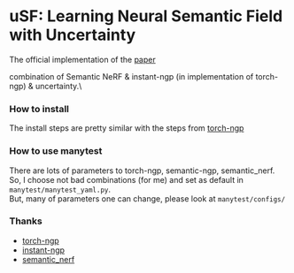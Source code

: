 # uSF: Learning Neural Semantic Field with Uncertainty
The official implementation of the [paper](https://arxiv.org/abs/2312.08012)

combination of Semantic NeRF & instant-ngp (in implementation of torch-ngp) & uncertainty.\

### How to install
The install steps are pretty similar with the steps from [torch-ngp](https://github.com/ashawkey/torch-ngp)


### How to use manytest
There are lots of parameters to torch-ngp, semantic-ngp, semantic_nerf.\
So, I choose not bad combinations (for me) and set as default in `manytest/manytest_yaml.py`.\
But, many of parameters one can change, please look at `manytest/configs/`

### Thanks
- [torch-ngp](https://github.com/ashawkey/torch-ngp)
- [instant-ngp](https://github.com/NVlabs/instant-ngp)
- [semantic_nerf](https://github.com/Harry-Zhi/semantic_nerf)
